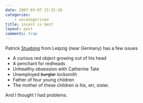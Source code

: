 ```yaml
---
date: 2007-03-07 23:31:16
categories:
    - uncategorised
title: incest is best
layout: post
comments: true
---
```

Patrick [Stuebing](http://news.bbc.co.uk/1/hi/world/europe/6424937.stm)
from Leipzig (near Germany) has a few issues

-   A curious red object growing out of his head
-   A penchant for redheads
-   Unhealthy obsession with Catherine Tate
-   Unemployed ~~burglar~~ locksmith
-   Father of four young children
-   The mother of these children is his, err, sister.

And I thought I had problems.
